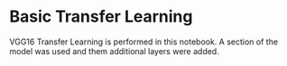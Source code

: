 # Basic Transfer Learning
VGG16 Transfer Learning is performed in this notebook. A section of the model was used and them additional layers were added.
